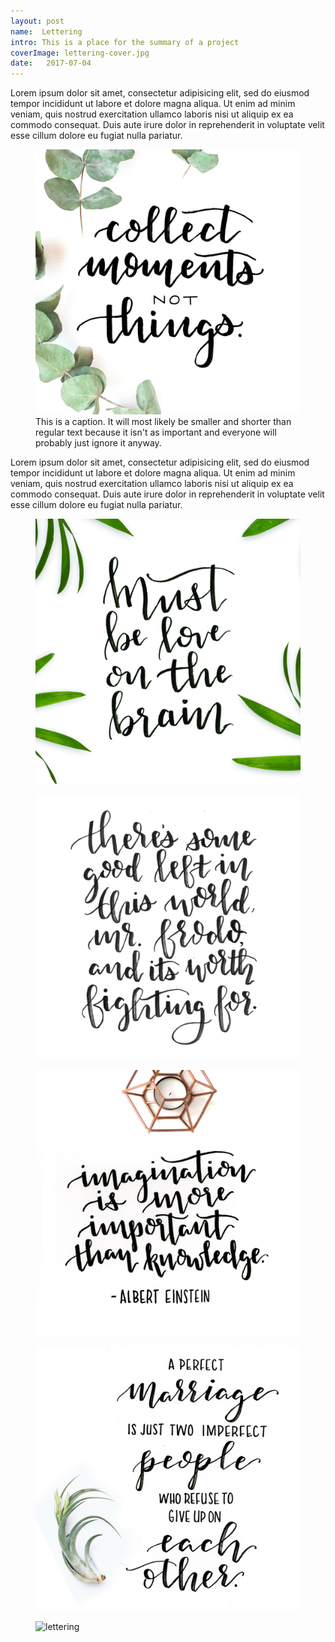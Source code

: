 ```yaml
---
layout: post
name:  Lettering
intro: This is a place for the summary of a project
coverImage: lettering-cover.jpg
date:   2017-07-04
---
```


Lorem ipsum dolor sit amet, consectetur adipisicing elit, sed do eiusmod tempor incididunt ut labore et dolore magna aliqua. Ut enim ad minim veniam, quis nostrud exercitation ullamco laboris nisi ut aliquip ex ea commodo consequat. Duis aute irure dolor in reprehenderit in voluptate velit esse cillum dolore eu fugiat nulla pariatur.

<figure>
    <img src="../img/lettering-1.jpg" alt="lettering" />
    <figcaption>This is a caption. It will most likely be smaller and shorter than regular text because it isn't as important and everyone will probably just ignore it anyway.</figcaption>
</figure>

Lorem ipsum dolor sit amet, consectetur adipisicing elit, sed do eiusmod tempor incididunt ut labore et dolore magna aliqua. Ut enim ad minim veniam, quis nostrud exercitation ullamco laboris nisi ut aliquip ex ea commodo consequat. Duis aute irure dolor in reprehenderit in voluptate velit esse cillum dolore eu fugiat nulla pariatur.

<figure>
    <img src="../img/lettering-2.jpg" alt="lettering" />
</figure>
<figure>
    <img src="../img/lettering-3.jpg" alt="lettering" />
</figure>
<figure>
    <img src="../img/lettering-4.jpg" alt="lettering" />
</figure>
<figure>
    <img src="../img/lettering-5.jpg" alt="lettering" />
</figure>
<figure>
    <img src="../img/lettering-6.jpeg" alt="lettering" />
</figure>
